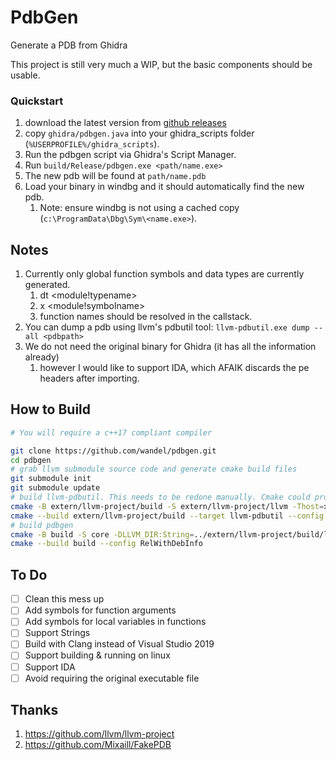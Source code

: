 # PdbGen
Generate a PDB from Ghidra

This project is still very much a WIP, but the basic components should be usable.

### Quickstart
1. download the latest version from [github releases](https://github.com/wandel/pdbgen/releases)
1. copy ```ghidra/pdbgen.java``` into your ghidra_scripts folder (```%USERPROFILE%/ghidra_scripts```).
1. Run the pdbgen script via Ghidra's Script Manager.
1. Run ```build/Release/pdbgen.exe <path/name.exe>```
1. The new pdb will be found at ```path/name.pdb```
1. Load your binary in windbg and it should automatically find the new pdb.
    1. Note: ensure windbg is not using a cached copy (`c:\ProgramData\Dbg\Sym\<name.exe>`).

## Notes
1. Currently only global function symbols and data types are currently generated.
    1. dt <module!typename> <address>
    1. x <module!symbolname>
    1. function names should be resolved in the callstack.
1. You can dump a pdb using llvm's pdbutil tool: ```llvm-pdbutil.exe dump --all <pdbpath>```
1. We do not need the original binary for Ghidra (it has all the information already)
    1. however I would like to support IDA, which AFAIK discards the pe headers after importing.

## How to Build
```sh
# You will require a c++17 compliant compiler

git clone https://github.com/wandel/pdbgen.git
cd pdbgen
# grab llvm submodule source code and generate cmake build files
git submodule init
git submodule update
# build llvm-pdbutil. This needs to be redone manually. Cmake could probably be used to make it a single build command but I couldnt' figure out how to just target llvm-pdbutil and llvm is huge otherwise
cmake -B extern/llvm-project/build -S extern/llvm-project/llvm -Thost=x64
cmake --build extern/llvm-project/build --target llvm-pdbutil --config RelWithDebInfo # will take 10mins or so
# build pdbgen
cmake -B build -S core -DLLVM_DIR:String=../extern/llvm-project/build/lib/cmake/llvm -Thost=x64
cmake --build build --config RelWithDebInfo
```
## To Do
- [ ] Clean this mess up
- [ ] Add symbols for function arguments
- [ ] Add symbols for local variables in functions
- [ ] Support Strings
- [ ] Build with Clang instead of Visual Studio 2019
- [ ] Support building & running on linux
- [ ] Support IDA
- [ ] Avoid requiring the original executable file

## Thanks
1. https://github.com/llvm/llvm-project
1. https://github.com/Mixaill/FakePDB
